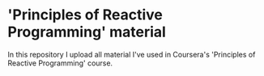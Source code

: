 'Principles of Reactive Programming' material
===============================

In this repository I upload all material I've used in Coursera's 'Principles of Reactive Programming' course.
